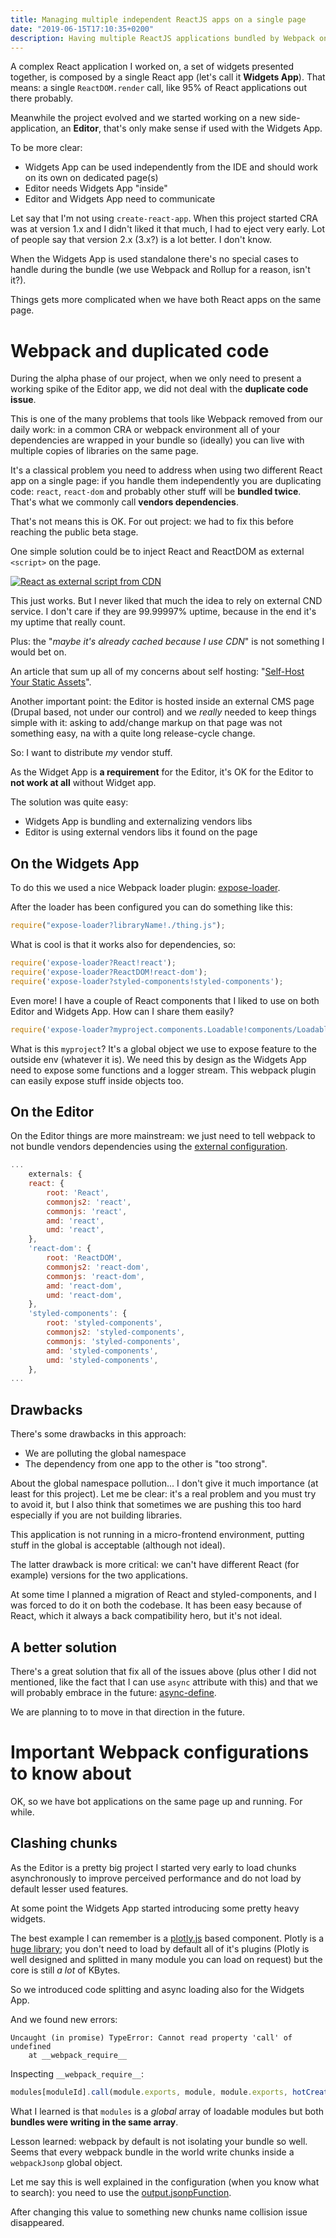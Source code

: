```yaml
---
title: Managing multiple independent ReactJS apps on a single page
date: "2019-06-15T17:10:35+0200"
description: Having multiple ReactJS applications bundled by Webpack on a single page is not so straightforward. In this article I'd like to inspect some issues I faced, how I solved them and how I should have fixed them instead.
---
```


A complex React application I worked on, a set of widgets presented together, is composed by a single React app (let's call it **Widgets App**).
That means: a single `ReactDOM.render` call, like 95% of React applications out there probably.

Meanwhile the project evolved and we started working on a new side-application, an **Editor**, that's only make sense if used with the Widgets App.

To be more clear:

* Widgets App can be used independently from the IDE and should work on its own on dedicated page(s)
* Editor needs Widgets App "inside"
* Editor and Widgets App need to communicate

Let say that I'm not using `create-react-app`.
When this project started CRA was at version 1.x and I didn't liked it that much, I had to eject very early.
Lot of people say that version 2.x (3.x?) is a lot better.
I don't know.

When the Widgets App is used standalone there's no special cases to handle during the bundle (we use Webpack and Rollup for a reason, isn't it?).

Things gets more complicated when we have both React apps on the same page.

# Webpack and duplicated code

During the alpha phase of our project, when we only need to present a working spike of the Editor app, we did not deal with the **duplicate code issue**.

This is one of the many problems that tools like Webpack removed from our daily work: in a common CRA or webpack environment all of your dependencies are wrapped in your bundle so (ideally) you can live with multiple copies of libraries on the same page.

It's a classical problem you need to address when using two different React app on a single page: if you handle them independently you are duplicating code: `react`, `react-dom` and probably other stuff will be **bundled twice**.
That's what we commonly call **vendors dependencies**.

That's not means this is OK.
For out project: we had to fix this before reaching the public beta stage.

One simple solution could be to inject React and ReactDOM as external `<script>` on the page.

[![React as external script from CDN](./external-react-src.png)](https://twitter.com/dan_abramov/status/1012119124481277952)

This just works.
But I never liked that much the idea to rely on external CND service.
I don't care if they are 99.99997% uptime, because in the end it's my uptime that really count.

Plus: the "_maybe it's already cached because I use CDN_" is not something I would bet on.

An article that sum up all of my concerns about self hosting: "[Self-Host Your Static Assets](https://csswizardry.com/2019/05/self-host-your-static-assets/)".

Another important point: the Editor is hosted inside an external CMS page (Drupal based, not under our control) and we _really_ needed to keep things simple with it: asking to add/change markup on that page was not something easy, na with a quite long release-cycle change.

So: I want to distribute _my_ vendor stuff.

As the Widget App is **a requirement** for the Editor, it's OK for the Editor to **not work at all** without Widget app.

The solution was quite easy:

* Widgets App is bundling and externalizing vendors libs
* Editor is using external vendors libs it found on the page

## On the Widgets App

To do this we used a nice Webpack loader plugin: [expose-loader](https://github.com/webpack-contrib/expose-loader).

After the loader has been configured you can do something like this:

```javascript
require("expose-loader?libraryName!./thing.js");
```

What is cool is that it works also for dependencies, so:

```javascript
require('expose-loader?React!react');
require('expose-loader?ReactDOM!react-dom');
require('expose-loader?styled-components!styled-components');
```

Even more!
I have a couple of React components that I liked to use on both Editor and Widgets App.
How can I share them easily?

```javascript
require('expose-loader?myproject.components.Loadable!components/Loadable');
```

What is this `myproject`?
It's a global object we use to expose feature to the outside env (whatever it is).
We need this by design as the Widgets App need to expose some functions and a logger stream.
This webpack plugin can easily expose stuff inside objects too.

## On the Editor

On the Editor things are more mainstream: we just need to tell webpack to not bundle vendors dependencies using the [external configuration](https://webpack.js.org/configuration/externals/).

```javascript
...
    externals: {
    react: {
        root: 'React',
        commonjs2: 'react',
        commonjs: 'react',
        amd: 'react',
        umd: 'react',
    },
    'react-dom': {
        root: 'ReactDOM',
        commonjs2: 'react-dom',
        commonjs: 'react-dom',
        amd: 'react-dom',
        umd: 'react-dom',
    },
    'styled-components': {
        root: 'styled-components',
        commonjs2: 'styled-components',
        commonjs: 'styled-components',
        amd: 'styled-components',
        umd: 'styled-components',
    },
...
```

## Drawbacks

There's some drawbacks in this approach:

* We are polluting the global namespace
* The dependency from one app to the other is "too strong".

About the global namespace pollution... I don't give it much importance (at least for this project).
Let me be clear: it's a real problem and you must try to avoid it, but I also think that sometimes we are pushing this too hard especially if you are not building libraries.

This application is not running in a micro-frontend environment, putting stuff in the global is acceptable (although not ideal).

The latter drawback is more critical: we can't have different React (for example) versions for the two applications.

At some time I planned a migration of React and styled-components, and I was forced to do it on both the codebase.
It has been easy because of React, which it always a back compatibility hero, but it's not ideal.

## A better solution

There's a great solution that fix all of the issues above (plus other I did not mentioned, like the fact that I can use `async` attribute with this) and that we will probably embrace in the future: [async-define](https://engineering.tes.com/post/async-define/).

We are planning to to move in that direction in the future.

# Important Webpack configurations to know about

OK, so we have bot applications on the same page up and running.
For while.

## Clashing chunks

As the Editor is a pretty big project I started very early to load chunks asynchronously to improve perceived performance and do not load by default lesser used features.

At some point the Widgets App started introducing some pretty heavy widgets.

The best example I can remember is a [plotly.js](https://plot.ly/javascript/) based component.
Plotly is a [huge library](https://bundlephobia.com/result?p=plotly.js); you don't need to load by default all of it's plugins (Plotly is well designed and splitted in many module you can load on request) but the core is still _a lot_ of KBytes.

So we introduced code splitting and async loading also for the Widgets App.

And we found new errors:

```
Uncaught (in promise) TypeError: Cannot read property 'call' of undefined
    at __webpack_require__
```

Inspecting `__webpack_require__`:

```javascript
modules[moduleId].call(module.exports, module, module.exports, hotCreateRequire(moduleId));
```

What I learned is that `modules` is a _global_ array of loadable modules but both **bundles were writing in the same array**.

Lesson learned: webpack by default is not isolating your bundle so well.
Seems that every webpack bundle in the world write chunks inside a `webpackJsonp` global object.

Let me say this is well explained in the configuration (when you know what to search): you need to use the [output.jsonpFunction](https://webpack.js.org/configuration/output/#outputjsonpfunction).

After changing this value to something new chunks name collision issue disappeared.

